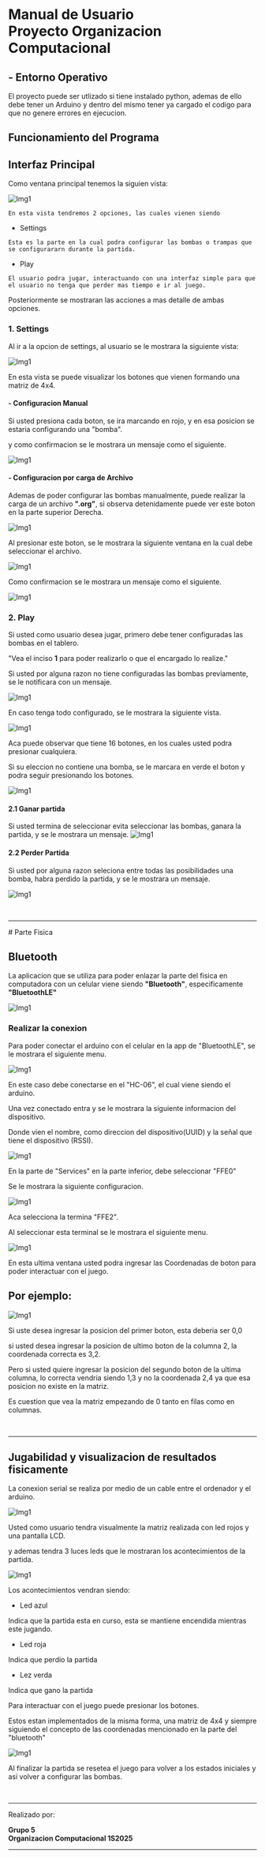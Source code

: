 # **Manual de Usuario<br>Proyecto Organizacion Computacional**

## - Entorno Operativo

El proyecto puede ser utlizado si tiene instalado python, ademas de ello debe tener un Arduino y dentro del mismo tener ya cargado el codigo para que no genere errores en ejecucion.

## **Funcionamiento del Programa**

## Interfaz Principal
   
   Como ventana principal tenemos la siguien vista:

   ![Img1](Img/1.jpg)

    En esta vista tendremos 2 opciones, las cuales vienen siendo

   * Settings

    Esta es la parte en la cual podra configurar las bombas o trampas que se configurararn durante la partida.

    

   * Play

    El usuario podra jugar, interactuando con una interfaz simple para que el usuario no tenga que perder mas tiempo e ir al juego.


Posteriormente se mostraran las acciones a mas detalle de ambas opciones.

### 1. Settings

Al ir a la opcion de settings, al usuario se le mostrara la siguiente vista:

![Img1](Img/3.jpg)

En esta vista se puede visualizar los botones que vienen formando una matriz de 4x4.

#### - Configuracion Manual
Si usted presiona cada boton, se ira marcando en rojo, y en esa posicion se estaria configurando una "bomba".

y como confirmacion se le mostrara un mensaje como el siguiente.

![Img1](Img/6.jpg)

#### - Configuracion por carga de Archivo
Ademas de poder configurar las bombas manualmente, puede realizar la carga de un archivo **".org"**, si observa detenidamente puede ver este boton en la parte superior Derecha.

![Img1](Img/5.1.png)

   Al presionar este boton, se le mostrara la siguiente ventana en la cual debe seleccionar el archivo.

![Img1](Img/import.png)

Como confirmacion se le mostrara un mensaje como el siguiente.

![Img1](Img/success.png)



### 2. Play

Si usted como usuario desea jugar, primero debe tener configuradas las bombas en el tablero.

"Vea el inciso **1** para poder realizarlo o que el encargado lo realize."

Si usted por alguna razon no tiene configuradas las bombas previamente, se le notificara con un mensaje.

![Img1](Img/2.jpg)

En caso tenga todo configurado, se le mostrara la siguiente vista.

   ![Img1](Img/4.jpg)
 
Aca puede observar que tiene 16 botones, en los cuales usted podra presionar cualquiera.

Si su eleccion no contiene una bomba, se le marcara en verde el boton y podra seguir presionando los botones.

   ![Img1](Img/5.jpg)

#### 2.1 Ganar partida

Si usted termina de seleccionar evita seleccionar las bombas, ganara la partida, y se le mostrara un mensaje.
   ![Img1](Img/win.png)

####  2.2 Perder Partida

Si usted por alguna razon seleciona entre todas las posibilidades una bomba, habra perdido la partida, y se le mostrara un mensaje.

   ![Img1](Img/perdido.png)



<br>
<hr>
# Parte Fisica

## Bluetooth

La aplicacion que se utiliza para poder enlazar la parte del fisica en computadora con un celular viene siendo **"Bluetooth"**, especificamente **"BluetoothLE"**

![Img1](Img/b1.jpeg)


### Realizar la conexion

Para poder conectar el arduino con el celular en la app de "BluetoothLE", se le mostrara el siguiente menu.

![Img1](Img/b2.jpeg)

En este caso debe conectarse en el "HC-06", el cual viene siendo el arduino.


Una vez conectado entra y se le mostrara la siguiente informacion del dispositivo.

Donde vien el nombre, como direccion del dispositivo(UUID) y la señal que tiene el dispositivo (RSSI).

![Img1](Img/b4.jpeg)

En la parte de "Services" en la parte inferior, debe seleccionar "FFE0"

Se le mostrara la siguiente configuracion.

![Img1](Img/b3.jpeg)

Aca selecciona la termina "FFE2".

Al seleccionar esta terminal se le mostrara el siguiente menu.

![Img1](Img/b5.jpeg)

En esta ultima ventana usted podra ingresar las Coordenadas de boton para poder interactuar con el juego.

## Por ejemplo:

![Img1](Img/matriz.png)


Si uste desea ingresar la posicion del primer boton, esta deberia ser
0,0

si usted desea ingresar la posicion de ultimo boton de la columna 2, la coordenada correcta es 3,2.

Pero si usted quiere ingresar la posicion del segundo boton de la ultima columna, lo correcta vendria siendo 1,3 y no la coordenada 2,4 ya que esa posicion no existe en la matriz.

Es cuestion que vea la matriz empezando de 0 tanto en filas como en columnas.

<br>
<hr>

## Jugabilidad y visualizacion de resultados fisicamente

La conexion serial se realiza por medio de un cable entre el ordenador y el arduino.

![Img1](Img/f3.jpeg)

Usted como usuario tendra visualmente la matriz realizada con led rojos y una pantalla LCD.

y ademas tendra 3 luces leds que le mostraran los acontecimientos de la partida.

![Img1](Img/f1.jpeg)

Los acontecimientos vendran siendo:

- Led azul

Indica que la partida esta en curso, esta se mantiene encendida mientras este jugando.

- Led roja

Indica que perdio la partida

- Lez verda

Indica que gano la partida


Para interactuar con el juego puede presionar los botones.

Estos estan implementados de la misma forma, una matriz de 4x4 y siempre siguiendo el concepto de las coordenadas mencionado en la parte del "bluetooth"

![Img1](Img/f2.jpeg)



Al finalizar la partida se resetea el juego para volver a los estados iniciales y asi volver a configurar las bombas.

<br>
<hr>
Realizado por:

**Grupo 5 <br>Organizacion Computacional 1S2025**
<hr>